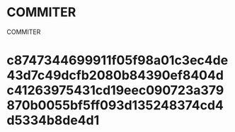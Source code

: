 # COMMITER
COMMITER






# c8747344699911f05f98a01c3ec4de43d7c49dcfb2080b84390ef8404dc41263975431cd19eec090723a379870b0055bf5ff093d135248374cd4d5334b8de4d1
